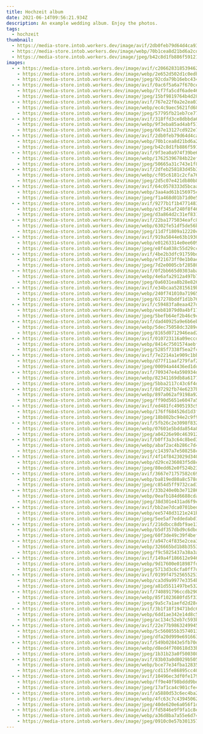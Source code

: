 ```yaml
---
title: Hochzeit album
date: 2021-06-14T09:56:21.934Z
description: An example wedding album. Enjoy the photos.
tags:
  - hochzeit
thumbnail:
  - https://media-store.intob.workers.dev/image/avif/2db0feb79d64d4ca93f66ed6bd6e6136729c7f8d52ccaf2a59a2c64691afd485
  - https://media-store.intob.workers.dev/image/webp/70b1cea8d21bd6a2cd97cb8dfae83a9b805daee6d2e4eb33b6fece1b7708f485
  - https://media-store.intob.workers.dev/image/jpeg/b42c8d1fb886f591218ae238106e33865c72937e6d9c47806d3bff39f57c5ce9
images:
  - - https://media-store.intob.workers.dev/image/avif/c2066283185394620ef0af2b5c3578a1ebe47d96cc131294f4333ceefc7d289a
    - https://media-store.intob.workers.dev/image/webp/2e652d502d1c0edba4efcf1c95b1945fdf80c88b9a17685c903c5492028a315b
    - https://media-store.intob.workers.dev/image/jpeg/92cda79b16ebc434c1c4a9162519577f809e8bc4c57d00ff695f99d3000f43e6
  - - https://media-store.intob.workers.dev/image/avif/0ac6f5a6a7f670cefb13835bf8093e19e4aa1062d0a211af68ff1e7e7f03c8ce
    - https://media-store.intob.workers.dev/image/webp/7cf7fa5cdf6ade46bbaca8838bab6a85fdb6d82d3b16dbbef02b5265e570d923
    - https://media-store.intob.workers.dev/image/jpeg/15bf9819764b4d28fa3936099af90e89050995791cf78fc92806eb8b13f1a2a7
  - - https://media-store.intob.workers.dev/image/avif/767e22f0a2e2ea0307475f488262aa029f00bba666a5bb4fd4c39f92fd2146c2
    - https://media-store.intob.workers.dev/image/webp/ec4c9aec5621fd68ced92149b26e8d5af9873dca58c28f890271714d0948ee55
    - https://media-store.intob.workers.dev/image/jpeg/57795fb21eb7ce77408cbc6866ff3b554b26ba53744bb27d646a87dd4042be1d
  - - https://media-store.intob.workers.dev/image/avif/318ffd3ce8dbbda6a36b8ff027396061176d4738ed718d9907a75a1c84bb1c75
    - https://media-store.intob.workers.dev/image/webp/9f3eba85ad4abf512412216aebc405499028cc4c9c4b085e368eb133028011a9
    - https://media-store.intob.workers.dev/image/jpeg/667e13127cd922e79d50f7a4234943985a4c8d26b7442f4aaf33ebf10aea07b7
  - - https://media-store.intob.workers.dev/image/avif/2db0feb79d64d4ca93f66ed6bd6e6136729c7f8d52ccaf2a59a2c64691afd485
    - https://media-store.intob.workers.dev/image/webp/70b1cea8d21bd6a2cd97cb8dfae83a9b805daee6d2e4eb33b6fece1b7708f485
    - https://media-store.intob.workers.dev/image/jpeg/b42c8d1fb886f591218ae238106e33865c72937e6d9c47806d3bff39f57c5ce9
  - - https://media-store.intob.workers.dev/image/avif/9f3ea0a974f39be6c81a3e22d38961a2eb6d1de2c884abba0fab42bb8a6afe60
    - https://media-store.intob.workers.dev/image/webp/17625396784b22ef7b2c011a0848b9d1c925ef62e412c39b1a4b5f813d629496
    - https://media-store.intob.workers.dev/image/jpeg/50665a31c743e1f8c6991ee7a2bc7f137fcf33e1d8862d75c464cb5c30c878a8
  - - https://media-store.intob.workers.dev/image/avif/2dfeb258183d45b3ff99637d090382710005bc198255ab13dc9291ec2b558027
    - https://media-store.intob.workers.dev/image/webp/cf05c6181c2cfa76d33cae39e97c764e379076affa5cb4e8b6eb40635166252e
    - https://media-store.intob.workers.dev/image/jpeg/2d5c07e421db80b8b779c423803565081ecfe81c81eb4bdab283e0a6fb5e5d26
  - - https://media-store.intob.workers.dev/image/avif/64c0578333d5bcaafb511a42a689773ad0a0fd2aaad19e2e2030d42288f32586
    - https://media-store.intob.workers.dev/image/webp/3aa4ad61b156975c43fc8e6db6541b07ddc433189235606d9202be8b8a88cf7b
    - https://media-store.intob.workers.dev/image/jpeg/f1a468d01b71d0e518756bcf79ce639e1ef8183ce2e9585031a5aca21302b6bd
  - - https://media-store.intob.workers.dev/image/avif/9277b1f1b47714833e154d050600be421c9a3115c0241103d095b8a76ee55b4c
    - https://media-store.intob.workers.dev/image/webp/e3f345af240f8f468e1f99f87cf52d88cb32f341d1fa7cef99a5bf7608d8a261
    - https://media-store.intob.workers.dev/image/jpeg/d3a864d2c31ef83181a5dd801eca423bedf545450681ec49b7f06b618780f43b
  - - https://media-store.intob.workers.dev/image/avif/22ba1775034eafc8c26740d98ed59e06ac41f2671ca54196b505d51049d19517
    - https://media-store.intob.workers.dev/image/webp/6302fe51df5de56b5683169f8195a2a9922c41e4c8c4971bad13477dea363dab
    - https://media-store.intob.workers.dev/image/jpeg/11d7f1809a12220c0cb31eed535e1110ed88b0c6a034323742ba0b225c2fb09c
  - - https://media-store.intob.workers.dev/image/avif/919a5844e63b19303d93fe9c8b0fb9a7b09842e0f58fd26482f41eb8e785ea2e
    - https://media-store.intob.workers.dev/image/webp/e01263314e0ee6093186216f94e017c47dd34386a9c8d18debba0733ea58359d
    - https://media-store.intob.workers.dev/image/jpeg/e8f4a038c55d29cc83f698a7a0bc436a7cf74b6bf89a5dfac622d2ff71abc3e3
  - - https://media-store.intob.workers.dev/image/avif/4be2b3dfc91759bdaf46d70f1e49588ebdd22803a612adbc7fa9ab0917d78890
    - https://media-store.intob.workers.dev/image/webp/ef21673ff0e1b0ae5d121d7f92296218792461b246ebf40ab85b7f7a93c0a1bc
    - https://media-store.intob.workers.dev/image/jpeg/7d2e0005cbf285800493c6d9487ddb3ad2d6d472bc11284d3722f5be0c2878fb
  - - https://media-store.intob.workers.dev/image/avif/0f2bb665d0303abab96aa40135f298c5aa2f623a3c9832379b04904e28baf836
    - https://media-store.intob.workers.dev/image/webp/4e6afa2912a497b76b1c985587c578d5bb4ad02276e9ddfe45339216c76652aa
    - https://media-store.intob.workers.dev/image/jpeg/0a6031ea8b28e826b4ac8e771b8112d62048a7679554d28afca8023feefbe7f7
  - - https://media-store.intob.workers.dev/image/avif/e34bcaa52815619b0ebfca90f066c5018d19ca4cae599e3abcb4023acfb8a75a
    - https://media-store.intob.workers.dev/image/webp/240f741010a71965237bbc25b8ea780ba929ccdf089aab35f06787e4132a5598
    - https://media-store.intob.workers.dev/image/jpeg/617278bddf1d1b76612d4eb5a2f23f0d4cd37eb429760a12d9bb2397f9fe14db
  - - https://media-store.intob.workers.dev/image/avif/c59483fa8eaa427dd4bb44a02273bc0a8b0b620df77eba45897d35eef1eba2f0
    - https://media-store.intob.workers.dev/image/webp/eeb81079d0a4bf173279c047cb86267fc039d72c535cc679e8784ae98363f020
    - https://media-store.intob.workers.dev/image/jpeg/5befb64ef2b46c9cddfe2f76a5264b72cc6090c9389f9cf982b51a112a151ba8
  - - https://media-store.intob.workers.dev/image/avif/dad40925a9e6b6eb59d210a6d2135f42291da91a31173cfef62c0bad6480652d
    - https://media-store.intob.workers.dev/image/webp/5dec75058dc3289c92a4101fb927bbc0aabb1a270e44df7790c4f2f954de7141
    - https://media-store.intob.workers.dev/image/jpeg/8165d0712946ead2d3d90ae5adc95dd58e450878be04d5db3b9ba376fd85c634
  - - https://media-store.intob.workers.dev/image/avif/010723116a09eccd6ec31d0a64baf32ad224f27703447df3cc710da4a2141d3c
    - https://media-store.intob.workers.dev/image/webp/8414c7501574aebfb0bb341fdae9a7bd933e1df610781b5bd3037d13240d268b
    - https://media-store.intob.workers.dev/image/jpeg/5285f7338f5ea2fc65ed63a829b76b8491ea697390afbe143bacb60149f08913
  - - https://media-store.intob.workers.dev/image/avif/7e2214a1e909c1bbb1d3236db87d11783ce52b568b51bebb6cffaefb6b27b070
    - https://media-store.intob.workers.dev/image/webp/d77f11aaf279faf2c83ad640520277fa2e589a3ccc529764ebbc306edfeedd4b
    - https://media-store.intob.workers.dev/image/jpeg/00094a44436ed1ddc86554f7ba69cd3eb7c205144952e21abdfab590f8f4e6c6
  - - https://media-store.intob.workers.dev/image/avif/709347e4a598934d0cef531eeb9451ca7e1552fc3058248152ea29b2deb83819
    - https://media-store.intob.workers.dev/image/webp/82341169db8a61772c83d8edd29993e332d5ccaad1a923d40c783dd6d4294dfd
    - https://media-store.intob.workers.dev/image/jpeg/5bba2117c43c6f4deb8855f4ffba52c71fad2558e2e406be31221ea0fc67a580
  - - https://media-store.intob.workers.dev/image/avif/8d7292fb74e6237b5ea511edfdf79ce1bcff6ead5fabd87798a2e45f3ce920e1
    - https://media-store.intob.workers.dev/image/webp/897a062af9198a92b1b1c71bca90f74c33817f185b890077e52d5650a8d5a6c7
    - https://media-store.intob.workers.dev/image/jpeg/ff90d5651e6047a543f489efa62512f8e46a0ba3a1ad72c0fe74e4a66a8acdb6
  - - https://media-store.intob.workers.dev/image/avif/ed481fc4905193c93b4d178ac6a34b58ec5f7833a5f388d75266dcbcd6517047
    - https://media-store.intob.workers.dev/image/webp/176ff684526d1d3feb4ab13d5c1eed4ff3458d78c15048f5fb4d2ffee48cf7ee
    - https://media-store.intob.workers.dev/image/jpeg/18b802bc94e2c9f936c45e6e105fd49414a5af56c3923ffb0967c54401001c82
  - - https://media-store.intob.workers.dev/image/avif/5fb26c2e3098f83220fefeb8fad6f9b0bf158338c237aad27e3e0de66791fccd
    - https://media-store.intob.workers.dev/image/webp/07601e5bdda854a887ced64c316af7e097aed95c4d3375bb1fd513dfe1cad7be
    - https://media-store.intob.workers.dev/image/jpeg/a04226e90c46391269c5e8b96a827a72fc68a853788bbdadddae3976aa2158db
  - - https://media-store.intob.workers.dev/image/avif/b0ff3a3c64c8bed3cf791169eac96f99469cdf76b0c230880dd71069327a544a
    - https://media-store.intob.workers.dev/image/webp/abaf2ac4b286c7d49ecbed706e1b70576840c2b93c0273d5edc54e211e479264
    - https://media-store.intob.workers.dev/image/jpeg/c14397a7e508258c6cd7e43cc07a7d8d4c6ab9dd4b43ce215d4f11edb4ed177c
  - - https://media-store.intob.workers.dev/image/avif/4f14f8423029d3404aae96d740d11f669c41ed837123f1ad571aab1a0ab61467
    - https://media-store.intob.workers.dev/image/webp/d29ce236083f5d8cbb77295201effc2be2d8d89d5b5bdf6e95495c69ffa1def3
    - https://media-store.intob.workers.dev/image/jpeg/80edd62e0f524b23ba079d4991533897eb09c20b2bb7cc8d153f984b135c52ee
  - - https://media-store.intob.workers.dev/image/avif/3667e71757582c697fc64d148ac97d9438f1a3a13f1809f90ae80eaf2dc4aa76
    - https://media-store.intob.workers.dev/image/webp/ba819ed80a8c578dfc2985131a8eeb2b2fb63b6b5ee1273596a0de8a8ab31d79
    - https://media-store.intob.workers.dev/image/jpeg/c854d5ff9732cad3375aa0537854e926d70a4900cfda1b17ea5a6a4722524012
  - - https://media-store.intob.workers.dev/image/avif/33b240e0b3e71286a96e0dcfeda91f8ce19862fc99eb74877a4cae082ab164c8
    - https://media-store.intob.workers.dev/image/webp/0eafb184d6688cda89783f724275a15075a57285c83c4fcbaea869d6426d7c7a
    - https://media-store.intob.workers.dev/image/jpeg/38d301e431ad6f9c36980f341a83c13419deadedef7c26d2959b2cc876fd18be
  - - https://media-store.intob.workers.dev/image/avif/bb2ae7dca0701bed2c96fb2acd54e6e29e9bf15606925e58eba0df2f6b6f8fb6
    - https://media-store.intob.workers.dev/image/webp/ee5748d3121e241b6286f4d755b99f5c01761a2287e1f09fa44a9941dfdd2dd0
    - https://media-store.intob.workers.dev/image/jpeg/5ee5af7eddedabd111add9b765c51e0df98a46af660e4f94829e56f3ce30a189
  - - https://media-store.intob.workers.dev/image/avif/216dbcc8dbf9ae134bf4b4bfc36c8232c918cb2ff14d5e2e720b760cc76d6039
    - https://media-store.intob.workers.dev/image/webp/b5df357dbd9c6dbd344afb091250d073722860a4cf96b6c0be76919ff3c860c6
    - https://media-store.intob.workers.dev/image/jpeg/60f3de49c39f4bef2f55dda731fd3793a93a2d8034062c2ed422fd8f624da41c
  - - https://media-store.intob.workers.dev/image/avif/a947c4f835e2cea3791ec877345d98844aee7acb52541bb08e4b59081c0adede
    - https://media-store.intob.workers.dev/image/webp/326665bd1b8b355375926fd8f73e451ad2aa4e68dcfe6b2e51b614099985962c
    - https://media-store.intob.workers.dev/image/jpeg/f9c5825437a38a3a4f43e4b58eae602fd2985906684ab0f22204a8eeb9f1b5cf
  - - https://media-store.intob.workers.dev/image/avif/149a4f186612e946f81305059a3cfa054c54f4c52bd3049c0ce1915d155f2a4a
    - https://media-store.intob.workers.dev/image/webp/9d17600e018987fd8b6463a890dcc0bf0b58c6c0a277fd653afdff18b296da52
    - https://media-store.intob.workers.dev/image/jpeg/5713d3c6cfa0ff7d88fcd0758c84cb5106d4d839a267cd5bbb2fbff8e2e571be
  - - https://media-store.intob.workers.dev/image/avif/0199f47525655253b7642a4900f72b665d51c57366f8d8906809ba4555f14290
    - https://media-store.intob.workers.dev/image/webp/ca3d9a9977e3354bef3b6a1565a132c2e06194aa3939209513c1010d0600b15b
    - https://media-store.intob.workers.dev/image/jpeg/a81d5511497be5323afef99ead3760ccc701acc622efa7a5c04f3a2b17409fcc
  - - https://media-store.intob.workers.dev/image/avif/740891796ccdb29015567bac121e655751d0a35c20783bd9cb6036db77a774bf
    - https://media-store.intob.workers.dev/image/webp/85f1023680fd5f3303ea669c79ca66378e0a1a7fb9aaa5ad6db063cd2b7ac63f
    - https://media-store.intob.workers.dev/image/jpeg/9a5c7a1aefd2d28c6220f46170966d9072ee9c8e6b76d80059fec59f41d85515
  - - https://media-store.intob.workers.dev/image/avif/3b1f18f19471bdc694654cc3d9f87cfd161d6791672ad6c762168f8178f140a6
    - https://media-store.intob.workers.dev/image/webp/6dd1ae342e14d8c535be36947fc7d2ea219f0b3639b22f405e136956753afc65
    - https://media-store.intob.workers.dev/image/jpeg/ac134c52eb7c593b1f2db160a59f19e74ae068b1a525ec71f3e3d8bb732dce40
  - - https://media-store.intob.workers.dev/image/avif/22e77b9863249945fab193c9576a968adaa26f38c1fecf541602143801f0c527
    - https://media-store.intob.workers.dev/image/webp/5c560855b35740134a8857f21ccd682bfe726c25d83d7ec778ad516605e0e69c
    - https://media-store.intob.workers.dev/image/jpeg/dfa20d999e69166350a6d1361761d389ff13fd02a7bfcce9adab58c955d3015d
  - - https://media-store.intob.workers.dev/image/avif/549b02843e5fb70d31e356c1513dfb28e147b1fce53664f7b657bb485d7dc98a
    - https://media-store.intob.workers.dev/image/webp/d8ed4f708618d33bcc0fd6a4412f38836eff2816e27aa90d562bbc61ebd1df71
    - https://media-store.intob.workers.dev/image/jpeg/1b31b23a0f5003089a39e7349cfc9ce8302cf9785673dda2e791d562c2bf7b08
  - - https://media-store.intob.workers.dev/image/avif/83b03a0d8029b5057673af84c428909a028305095f42f774f643c7fc32b76c60
    - https://media-store.intob.workers.dev/image/webp/bce77e34fba1283586a80711f994260ab1eb0e96a474e0c6d488f0903a227e40
    - https://media-store.intob.workers.dev/image/jpeg/cd115fe86895cc4031dd4cd468269af707d7080d34d6fdf6708bbac4c52eb019
  - - https://media-store.intob.workers.dev/image/avif/10496ec3df0fe17951fffab24892c6bfb09ed3196b3ce17666098a3b59920122
    - https://media-store.intob.workers.dev/image/webp/ff9e40f98bddd9bd1699d15ec696f947af80b8bb361f12dc2539af203a3fdf6d
    - https://media-store.intob.workers.dev/image/jpeg/17af1ca4c901cfe4e58517603286ec8f857fd833304c0835aeee6ddd09ef9e6c
  - - https://media-store.intob.workers.dev/image/avif/a5880d53c6ec4ba21ef1ee9b4e4a9b99f231a07735264df0874ad7c8393c1021
    - https://media-store.intob.workers.dev/image/webp/4fc63c7c43945062af0fb6fe46b506cb51b5f00f637e24ae146d01315e6e3ef3
    - https://media-store.intob.workers.dev/image/jpeg/40de620e6a056f1d345062b9bdade3cc551f166720912d940d1146dd4528c455
  - - https://media-store.intob.workers.dev/image/avif/fd5846e9f9fa1c8ecf198f8a8edfdac24eeb90e5ccdca7907a21ee309a5485bd
    - https://media-store.intob.workers.dev/image/webp/a36d8ba7a55e6d74c9393be3d45ba889a0e439c6174fb90c272b89e7a688c39a
    - https://media-store.intob.workers.dev/image/jpeg/0910c0e57b3013578e4b223bf9e1898b5f1e794847bbf6e1170be5dbd4110b0d
---
```

